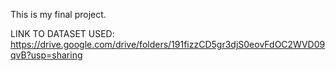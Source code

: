 This is my final project.

LINK TO DATASET USED: https://drive.google.com/drive/folders/191fizzCD5gr3djS0eovFdOC2WVD09qvB?usp=sharing
